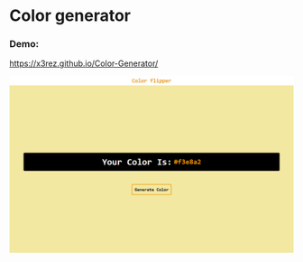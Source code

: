 # Color generator

### Demo:
https://x3rez.github.io/Color-Generator/

![instagram_clone](coverColor.png)
